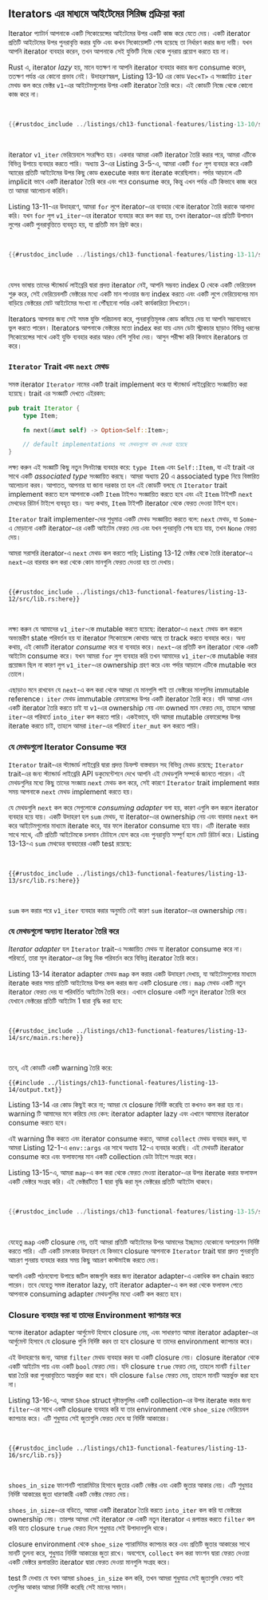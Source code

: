 ## Iterators এর মাধ্যমে আইটেমের সিরিজ প্রক্রিয়া করা

Iterator প্যাটার্ন আপনাকে একটি সিকোয়েন্সের আইটেমের উপর একটি কাজ করে যেতে দেয়। একটি iterator প্রতিটি আইটেমের উপর পুনরাবৃত্তি করার যুক্তি এবং কখন সিকোয়েন্সটি শেষ হয়েছে তা নির্ধারণ করার জন্য দায়ী। যখন আপনি iterator ব্যবহার করেন, তখন আপনাকে সেই যুক্তিটি নিজে থেকে পুনরায় প্রয়োগ করতে হয় না।

Rust এ, iterator _lazy_ হয়, মানে যতক্ষণ না আপনি iterator ব্যবহার করার জন্য consume করেন, ততক্ষণ পর্যন্ত এর কোনো প্রভাব নেই। উদাহরণস্বরূপ, Listing 13-10 এর কোড `Vec<T>` এ সংজ্ঞায়িত `iter` মেথড কল করে ভেক্টর `v1`-এর আইটেমগুলোর উপর একটি iterator তৈরি করে। এই কোডটি নিজে থেকে কোনো কাজ করে না।

<Listing number="13-10" file-name="src/main.rs" caption="একটি iterator তৈরি করা">

```rust
{{#rustdoc_include ../listings/ch13-functional-features/listing-13-10/src/main.rs:here}}
```

</Listing>

iterator `v1_iter` ভেরিয়েবলে সংরক্ষিত হয়। একবার আমরা একটি iterator তৈরি করার পরে, আমরা এটিকে বিভিন্ন উপায়ে ব্যবহার করতে পারি। অধ্যায় 3-এর Listing 3-5-এ, আমরা একটি `for` লুপ ব্যবহার করে একটি অ্যারের প্রতিটি আইটেমের উপর কিছু কোড execute করার জন্য iterate করেছিলাম। পর্দার আড়ালে এটি implicit ভাবে একটি iterator তৈরি করে এবং পরে consume করে, কিন্তু এখন পর্যন্ত এটি কিভাবে কাজ করে তা আমরা আলোচনা করিনি।

Listing 13-11-এর উদাহরণে, আমরা `for` লুপে iterator-এর ব্যবহার থেকে iterator তৈরি করাকে আলাদা করি। যখন `for` লুপ `v1_iter`-এর iterator ব্যবহার করে কল করা হয়, তখন iterator-এর প্রতিটি উপাদান লুপের একটি পুনরাবৃত্তিতে ব্যবহৃত হয়, যা প্রতিটি মান প্রিন্ট করে।

<Listing number="13-11" file-name="src/main.rs" caption="একটি `for` লুপে একটি iterator ব্যবহার করা">

```rust
{{#rustdoc_include ../listings/ch13-functional-features/listing-13-11/src/main.rs:here}}
```

</Listing>

যেসব ভাষায় তাদের স্ট্যান্ডার্ড লাইব্রেরি দ্বারা প্রদত্ত iterator নেই, আপনি সম্ভবত index 0 থেকে একটি ভেরিয়েবল শুরু করে, সেই ভেরিয়েবলটি ভেক্টরের মধ্যে একটি মান পাওয়ার জন্য index করতে এবং একটি লুপে ভেরিয়েবলের মান বাড়িয়ে ভেক্টরের মোট আইটেমের সংখ্যা না পৌঁছানো পর্যন্ত একই কার্যকারিতা লিখতেন।

Iterators আপনার জন্য সেই সমস্ত যুক্তি পরিচালনা করে, পুনরাবৃত্তিমূলক কোড কমিয়ে দেয় যা আপনি সম্ভাব্যভাবে ভুল করতে পারেন। Iterators আপনাকে ভেক্টরের মতো index করা যায় এমন ডেটা স্ট্রাকচার ছাড়াও বিভিন্ন ধরনের সিকোয়েন্সের সাথে একই যুক্তি ব্যবহার করার আরও বেশি সুবিধা দেয়। আসুন পরীক্ষা করি কিভাবে iterators তা করে।

### `Iterator` Trait এবং `next` মেথড

সমস্ত iterator `Iterator` নামের একটি trait implement করে যা স্ট্যান্ডার্ড লাইব্রেরিতে সংজ্ঞায়িত করা হয়েছে। trait এর সংজ্ঞাটি দেখতে এইরকম:

```rust
pub trait Iterator {
    type Item;

    fn next(&mut self) -> Option<Self::Item>;

    // default implementations সহ মেথডগুলো বাদ দেওয়া হয়েছে
}
```

লক্ষ্য করুন এই সংজ্ঞাটি কিছু নতুন সিনট্যাক্স ব্যবহার করে: `type Item` এবং `Self::Item`, যা এই trait এর সাথে একটি _associated type_ সংজ্ঞায়িত করছে। আমরা অধ্যায় 20 এ associated type নিয়ে বিস্তারিত আলোচনা করব। আপাতত, আপনার যা জানা দরকার তা হল এই কোডটি বলছে যে `Iterator` trait implement করতে হলে আপনাকে একটি `Item` টাইপও সংজ্ঞায়িত করতে হবে এবং এই `Item` টাইপটি `next` মেথডের রিটার্ন টাইপে ব্যবহৃত হয়। অন্য কথায়, `Item` টাইপটি iterator থেকে ফেরত দেওয়া টাইপ হবে।

`Iterator` trait implementer-দের শুধুমাত্র একটি মেথড সংজ্ঞায়িত করতে বলে: `next` মেথড, যা `Some`-এ মোড়ানো একটি iterator-এর একটি আইটেম ফেরত দেয় এবং যখন পুনরাবৃত্তি শেষ হয়ে যায়, তখন `None` ফেরত দেয়।

আমরা সরাসরি iterator-এ `next` মেথড কল করতে পারি; Listing 13-12 ভেক্টর থেকে তৈরি iterator-এ `next`-এর বারবার কল করা থেকে কোন মানগুলি ফেরত দেওয়া হয় তা দেখায়।

<Listing number="13-12" file-name="src/lib.rs" caption="একটি iterator-এ `next` মেথড কল করা">

```rust,noplayground
{{#rustdoc_include ../listings/ch13-functional-features/listing-13-12/src/lib.rs:here}}
```

</Listing>

লক্ষ্য করুন যে আমাদের `v1_iter`-কে mutable করতে হয়েছে: iterator-এ `next` মেথড কল করলে অভ্যন্তরীণ state পরিবর্তন হয় যা iterator সিকোয়েন্সে কোথায় আছে তা track করতে ব্যবহার করে। অন্য কথায়, এই কোডটি iterator _consume_ করে বা ব্যবহার করে। `next`-এর প্রতিটি কল iterator থেকে একটি আইটেম consume করে। যখন আমরা `for` লুপ ব্যবহার করি তখন আমাদের `v1_iter`-কে mutable করার প্রয়োজন ছিল না কারণ লুপ `v1_iter`-এর ownership গ্রহণ করে এবং পর্দার আড়ালে এটিকে mutable করে তোলে।

এছাড়াও মনে রাখবেন যে `next`-এ কল করা থেকে আমরা যে মানগুলি পাই তা ভেক্টরের মানগুলির immutable reference। `iter` মেথড immutable রেফারেন্সের উপর একটি iterator তৈরি করে। যদি আমরা এমন একটি iterator তৈরি করতে চাই যা `v1`-এর ownership নেয় এবং owned মান ফেরত দেয়, তাহলে আমরা `iter`-এর পরিবর্তে `into_iter` কল করতে পারি। একইভাবে, যদি আমরা mutable রেফারেন্সের উপর iterate করতে চাই, তাহলে আমরা `iter`-এর পরিবর্তে `iter_mut` কল করতে পারি।

### যে মেথডগুলো Iterator Consume করে

`Iterator` trait-এর স্ট্যান্ডার্ড লাইব্রেরি দ্বারা প্রদত্ত ডিফল্ট বাস্তবায়ন সহ বিভিন্ন মেথড রয়েছে; `Iterator` trait-এর জন্য স্ট্যান্ডার্ড লাইব্রেরি API ডকুমেন্টেশনে দেখে আপনি এই মেথডগুলি সম্পর্কে জানতে পারেন। এই মেথডগুলির মধ্যে কিছু তাদের সংজ্ঞায় `next` মেথড কল করে, সেই কারণে `Iterator` trait implement করার সময় আপনাকে `next` মেথড implement করতে হয়।

যে মেথডগুলি `next` কল করে সেগুলোকে _consuming adapter_ বলা হয়, কারণ এগুলি কল করলে iterator ব্যবহার হয়ে যায়। একটি উদাহরণ হল `sum` মেথড, যা iterator-এর ownership নেয় এবং বারবার `next` কল করে আইটেমগুলোর মাধ্যমে iterate করে, যার ফলে iterator consume হয়ে যায়। এটি iterate করার সাথে সাথে, এটি প্রতিটি আইটেমকে চলমান টোটালে যোগ করে এবং পুনরাবৃত্তি সম্পূর্ণ হলে মোট রিটার্ন করে। Listing 13-13-এ `sum` মেথডের ব্যবহারের একটি test রয়েছে:

<Listing number="13-13" file-name="src/lib.rs" caption="iterator-এর সমস্ত আইটেমের মোট পেতে `sum` মেথড কল করা">

```rust,noplayground
{{#rustdoc_include ../listings/ch13-functional-features/listing-13-13/src/lib.rs:here}}
```

</Listing>

`sum` কল করার পরে `v1_iter` ব্যবহার করার অনুমতি নেই কারণ `sum` iterator-এর ownership নেয়।

### যে মেথডগুলো অন্যান্য Iterator তৈরি করে

_Iterator adapter_ হল `Iterator` trait-এ সংজ্ঞায়িত মেথড যা iterator consume করে না। পরিবর্তে, তারা মূল iterator-এর কিছু দিক পরিবর্তন করে বিভিন্ন iterator তৈরি করে।

Listing 13-14 iterator adapter মেথড `map` কল করার একটি উদাহরণ দেখায়, যা আইটেমগুলোর মাধ্যমে iterate করার সময় প্রতিটি আইটেমের উপর কল করার জন্য একটি closure নেয়। `map` মেথড একটি নতুন iterator ফেরত দেয় যা পরিবর্তিত আইটেম তৈরি করে। এখানে closure একটি নতুন iterator তৈরি করে যেখানে ভেক্টরের প্রতিটি আইটেম 1 দ্বারা বৃদ্ধি করা হবে:

<Listing number="13-14" file-name="src/main.rs" caption="একটি নতুন iterator তৈরি করার জন্য iterator adapter `map` কল করা">

```rust,not_desired_behavior
{{#rustdoc_include ../listings/ch13-functional-features/listing-13-14/src/main.rs:here}}
```

</Listing>

তবে, এই কোডটি একটি warning তৈরি করে:

```console
{{#include ../listings/ch13-functional-features/listing-13-14/output.txt}}
```

Listing 13-14 এর কোড কিছুই করে না; আমরা যে closure নির্দিষ্ট করেছি তা কখনও কল করা হয় না। warning টি আমাদের মনে করিয়ে দেয় কেন: iterator adapter lazy এবং এখানে আমাদের iterator consume করতে হবে।

এই warning ঠিক করতে এবং iterator consume করতে, আমরা `collect` মেথড ব্যবহার করব, যা আমরা Listing 12-1-এ `env::args` এর সাথে অধ্যায় 12-এ ব্যবহার করেছি। এই মেথডটি iterator consume করে এবং ফলাফলের মান একটি collection ডেটা টাইপে সংগ্রহ করে।

Listing 13-15-এ, আমরা `map`-এ কল করা থেকে ফেরত দেওয়া iterator-এর উপর iterate করার ফলাফল একটি ভেক্টরে সংগ্রহ করি। এই ভেক্টরটিতে 1 দ্বারা বৃদ্ধি করা মূল ভেক্টরের প্রতিটি আইটেম থাকবে।

<Listing number="13-15" file-name="src/main.rs" caption="একটি নতুন iterator তৈরি করতে `map` মেথড কল করা এবং তারপরে নতুন iterator consume করতে এবং একটি ভেক্টর তৈরি করতে `collect` মেথড কল করা">

```rust
{{#rustdoc_include ../listings/ch13-functional-features/listing-13-15/src/main.rs:here}}
```

</Listing>

যেহেতু `map` একটি closure নেয়, তাই আমরা প্রতিটি আইটেমের উপর আমাদের ইচ্ছামত যেকোনো অপারেশন নির্দিষ্ট করতে পারি। এটি একটি চমৎকার উদাহরণ যে কিভাবে closure আপনাকে `Iterator` trait দ্বারা প্রদত্ত পুনরাবৃত্তি আচরণ পুনরায় ব্যবহার করার সময় কিছু আচরণ কাস্টমাইজ করতে দেয়।

আপনি একটি পঠনযোগ্য উপায়ে জটিল কাজগুলি করার জন্য iterator adapter-এ একাধিক কল chain করতে পারেন। তবে যেহেতু সমস্ত iterator lazy, তাই iterator adapter-এ কল করা থেকে ফলাফল পেতে আপনাকে consuming adapter মেথডগুলির মধ্যে একটি কল করতে হবে।

### Closure ব্যবহার করা যা তাদের Environment ক্যাপচার করে

অনেক iterator adapter আর্গুমেন্ট হিসাবে closure নেয়, এবং সাধারণত আমরা iterator adapter-এর আর্গুমেন্ট হিসাবে যে closure গুলি নির্দিষ্ট করব তা হবে closure যা তাদের environment ক্যাপচার করে।

এই উদাহরণের জন্য, আমরা `filter` মেথড ব্যবহার করব যা একটি closure নেয়। closure iterator থেকে একটি আইটেম পায় এবং একটি `bool` ফেরত দেয়। যদি closure `true` ফেরত দেয়, তাহলে মানটি `filter` দ্বারা তৈরি করা পুনরাবৃত্তিতে অন্তর্ভুক্ত করা হবে। যদি closure `false` ফেরত দেয়, তাহলে মানটি অন্তর্ভুক্ত করা হবে না।

Listing 13-16-এ, আমরা `Shoe` struct দৃষ্টান্তগুলির একটি collection-এর উপর iterate করার জন্য `filter`-এর সাথে একটি closure ব্যবহার করি যা তার environment থেকে `shoe_size` ভেরিয়েবল ক্যাপচার করে। এটি শুধুমাত্র সেই জুতাগুলি ফেরত দেবে যা নির্দিষ্ট আকারের।

<Listing number="13-16" file-name="src/lib.rs" caption="`shoe_size` ক্যাপচার করে এমন একটি closure সহ `filter` মেথড ব্যবহার করা">

```rust,noplayground
{{#rustdoc_include ../listings/ch13-functional-features/listing-13-16/src/lib.rs}}
```

</Listing>

`shoes_in_size` ফাংশনটি প্যারামিটার হিসাবে জুতার একটি ভেক্টর এবং একটি জুতার আকার নেয়। এটি শুধুমাত্র নির্দিষ্ট আকারের জুতা ধারণকারী একটি ভেক্টর ফেরত দেয়।

`shoes_in_size`-এর বডিতে, আমরা একটি iterator তৈরি করতে `into_iter` কল করি যা ভেক্টরের ownership নেয়। তারপর আমরা সেই iterator কে একটি নতুন iterator এ রূপান্তর করতে `filter` কল করি যাতে closure `true` ফেরত দিলে শুধুমাত্র সেই উপাদানগুলি থাকে।

closure environment থেকে `shoe_size` প্যারামিটার ক্যাপচার করে এবং প্রতিটি জুতার আকারের সাথে মানটি তুলনা করে, শুধুমাত্র নির্দিষ্ট আকারের জুতা রাখে। অবশেষে, `collect` কল করা ফাংশন দ্বারা ফেরত দেওয়া একটি ভেক্টরে রূপান্তরিত iterator দ্বারা ফেরত দেওয়া মানগুলি সংগ্রহ করে।

test টি দেখায় যে যখন আমরা `shoes_in_size` কল করি, তখন আমরা শুধুমাত্র সেই জুতাগুলি ফেরত পাই যেগুলির আকার আমরা নির্দিষ্ট করেছি সেই মানের সমান।

